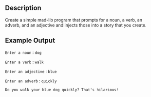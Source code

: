 ## Description

Create a simple mad-lib program that prompts for a noun,
a verb, an adverb, and an adjective and injects those into a
story that you create.

## Example Output

`Enter a noun` : `dog`

`Enter a verb` : `walk`

`Enter an adjective` : `blue`

`Enter an adverb` : `quickly`

`Do you walk your blue dog quickly? That's hilarious!`